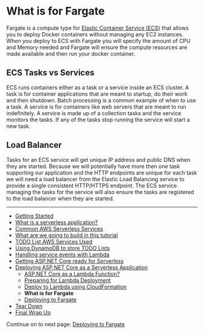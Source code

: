 # What is for Fargate

Fargate is a compute type for [Elastic Container Service (ECS)](https://docs.aws.amazon.com/ecs/?id=docs_gateway) that allows you to deploy Docker containers without
managing any EC2 instances. When you deploy to ECS with Fargate you will specify the amount of CPU and Memory needed
and Fargate will ensure the compute resources are made available and then run your docker container.


## ECS Tasks vs Services

ECS runs containers either as a task or a service inside an ECS cluster. A task is for container applications that are meant to startup, do 
their work and then shutdown. Batch processing is a common example of when to use a task. A service is for 
containers like web servers that are meant to run indefinitely. A service is made up of a collection tasks and 
the service monitors the tasks. If any of the tasks stop running the service will start a new task.

## Load Balancer

Tasks for an ECS service will get unique IP address and public DNS when they are started. Because we will potentially have
more then one task supporting our application and the HTTP endpoints are unique for each task we will need
a load balancer from the Elastic Load Balancing service to provide a single consistent HTTP/HTTPS endpoint.
The ECS service managing the tasks for the service will also ensure the tasks are registered to the load balancer
when they are started.

<!-- Generated Navigation -->
---

* [Getting Started](../GettingStarted.md)
* [What is a serverless application?](../WhatIsServerless.md)
* [Common AWS Serverless Services](../CommonServerlessServices.md)
* [What are we going to build in this tutorial](../WhatAreWeBuilding.md)
* [TODO List AWS Services Used](../TODOListServices.md)
* [Using DynamoDB to store TODO Lists](../DynamoDBModule/WhatIsDynamoDB.md)
* [Handling service events with Lambda](../StreamProcessing/ServiceEvents.md)
* [Getting ASP.NET Core ready for Serverless](../ASP.NETCoreFrontend/TheFrontend.md)
* [Deploying ASP.NET Core as a Serverless Application](../DeployingFrontend/DeployingFrontend.md)
  * [ASP.NET Core as a Lambda Function?](../DeployingFrontend/AspNetCoreAsLambda.md)
  * [Preparing for Lambda Deployment](../DeployingFrontend/LambdaPrepare.md)
  * [Deploy to Lambda using CloudFormation](../DeployingFrontend/LambdaDeploy.md)
  * **What is for Fargate**
  * [Deploying to Fargate](../DeployingFrontend/FargateDeploy.md)
* [Tear Down](../TearDown.md)
* [Final Wrap Up](../FinalWrapup.md)

Continue on to next page: [Deploying to Fargate](../DeployingFrontend/FargateDeploy.md)

